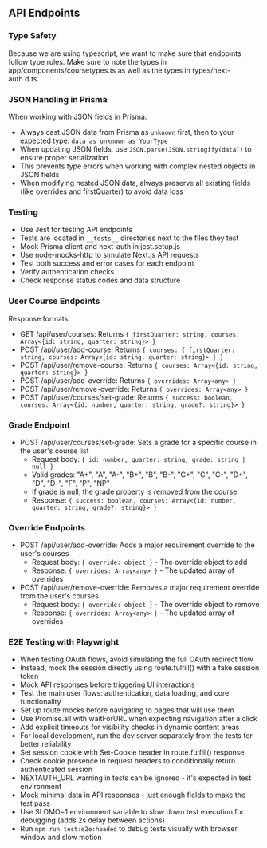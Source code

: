## API Endpoints

### Type Safety
Because we are using typescript, we want to make sure that endpoints follow type rules. Make sure to note the types in app/components/coursetypes.ts as well as the types in types/next-auth.d.ts.

### JSON Handling in Prisma
When working with JSON fields in Prisma:
- Always cast JSON data from Prisma as `unknown` first, then to your expected type: `data as unknown as YourType`
- When updating JSON fields, use `JSON.parse(JSON.stringify(data))` to ensure proper serialization
- This prevents type errors when working with complex nested objects in JSON fields
- When modifying nested JSON data, always preserve all existing fields (like overrides and firstQuarter) to avoid data loss

### Testing
- Use Jest for testing API endpoints
- Tests are located in `__tests__` directories next to the files they test
- Mock Prisma client and next-auth in jest.setup.js
- Use node-mocks-http to simulate Next.js API requests
- Test both success and error cases for each endpoint
- Verify authentication checks
- Check response status codes and data structure

### User Course Endpoints
Response formats:
- GET /api/user/courses: Returns `{ firstQuarter: string, courses: Array<{id: string, quarter: string}> }`
- POST /api/user/add-course: Returns `{ courses: { firstQuarter: string, courses: Array<{id: string, quarter: string}> } }`
- POST /api/user/remove-course: Returns `{ courses: Array<{id: string, quarter: string}> }`
- POST /api/user/add-override: Returns `{ overrides: Array<any> }`
- POST /api/user/remove-override: Returns `{ overrides: Array<any> }`
- POST /api/user/courses/set-grade: Returns `{ success: boolean, courses: Array<{id: number, quarter: string, grade?: string}> }`

### Grade Endpoint
- POST /api/user/courses/set-grade: Sets a grade for a specific course in the user's course list
  - Request body: `{ id: number, quarter: string, grade: string | null }`
  - Valid grades: "A+", "A", "A-", "B+", "B", "B-", "C+", "C", "C-", "D+", "D", "D-", "F", "P", "NP"
  - If grade is null, the grade property is removed from the course
  - Response: `{ success: boolean, courses: Array<{id: number, quarter: string, grade?: string}> }`

### Override Endpoints
- POST /api/user/add-override: Adds a major requirement override to the user's courses
  - Request body: `{ override: object }` - The override object to add
  - Response: `{ overrides: Array<any> }` - The updated array of overrides
- POST /api/user/remove-override: Removes a major requirement override from the user's courses
  - Request body: `{ override: object }` - The override object to remove
  - Response: `{ overrides: Array<any> }` - The updated array of overrides

### E2E Testing with Playwright
- When testing OAuth flows, avoid simulating the full OAuth redirect flow
- Instead, mock the session directly using route.fulfill() with a fake session token
- Mock API responses before triggering UI interactions
- Test the main user flows: authentication, data loading, and core functionality
- Set up route mocks before navigating to pages that will use them
- Use Promise.all with waitForURL when expecting navigation after a click
- Add explicit timeouts for visibility checks in dynamic content areas
- For local development, run the dev server separately from the tests for better reliability
- Set session cookie with Set-Cookie header in route.fulfill() response
- Check cookie presence in request headers to conditionally return authenticated session
- NEXTAUTH_URL warning in tests can be ignored - it's expected in test environment
- Mock minimal data in API responses - just enough fields to make the test pass
- Use SLOMO=1 environment variable to slow down test execution for debugging (adds 2s delay between actions)
- Run `npm run test:e2e:headed` to debug tests visually with browser window and slow motion